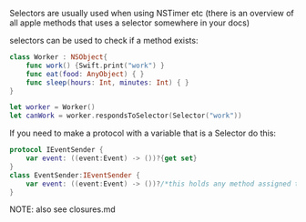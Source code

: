 Selectors are usually used when using NSTimer etc (there is an overview of all apple methods that uses a selector somewhere in your docs)

selectors can be used to check if a method exists:
```swift
class Worker : NSObject{
    func work() {Swift.print("work") }
    func eat(food: AnyObject) { }
    func sleep(hours: Int, minutes: Int) { }
}

let worker = Worker()
let canWork = worker.respondsToSelector(Selector("work"))
```

If you need to make a protocol with a variable that is a Selector do this:  

```swift
protocol IEventSender {
    var event: ((event:Event) -> ())?{get set}
}
class EventSender:IEventSender {
    var event: ((event:Event) -> ())?/*this holds any method assigned to it that has its type*/
}
```

NOTE: also see closures.md
